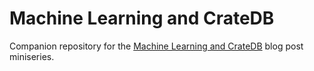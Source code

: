 # Machine Learning and CrateDB

Companion repository for the [Machine Learning and
CrateDB](https://crate.io/a/machine-learning-and-cratedb-part-one/) blog post
miniseries.

